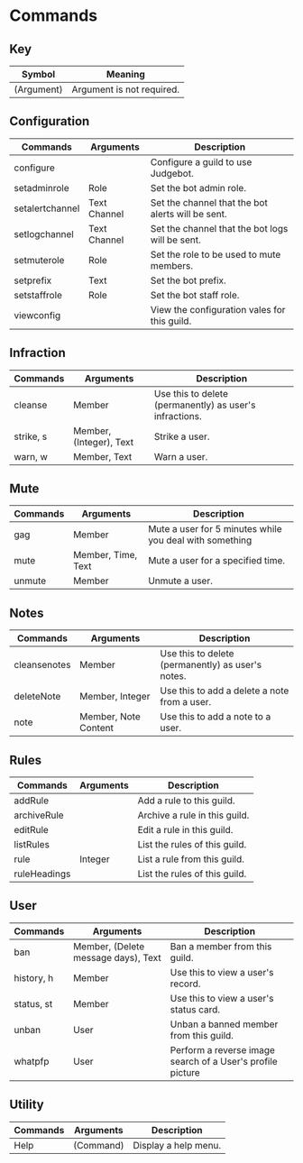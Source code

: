 # Commands

## Key 
| Symbol      | Meaning                        |
| ----------- | ------------------------------ |
| (Argument)  | Argument is not required.      |

## Configuration
| Commands        | Arguments    | Description                                       |
| --------------- | ------------ | ------------------------------------------------- |
| configure       |              | Configure a guild to use Judgebot.                |
| setadminrole    | Role         | Set the bot admin role.                           |
| setalertchannel | Text Channel | Set the channel that the bot alerts will be sent. |
| setlogchannel   | Text Channel | Set the channel that the bot logs will be sent.   |
| setmuterole     | Role         | Set the role to be used to mute members.          |
| setprefix       | Text         | Set the bot prefix.                               |
| setstaffrole    | Role         | Set the bot staff role.                           |
| viewconfig      |              | View the configuration vales for this guild.      |

## Infraction
| Commands  | Arguments               | Description                                             |
| --------- | ----------------------- | ------------------------------------------------------- |
| cleanse   | Member                  | Use this to delete (permanently) as user's infractions. |
| strike, s | Member, (Integer), Text | Strike a user.                                          |
| warn, w   | Member, Text            | Warn a user.                                            |

## Mute
| Commands | Arguments          | Description                                             |
| -------- | ------------------ | ------------------------------------------------------- |
| gag      | Member             | Mute a user for 5 minutes while you deal with something |
| mute     | Member, Time, Text | Mute a user for a specified time.                       |
| unmute   | Member             | Unmute a user.                                          |

## Notes
| Commands     | Arguments            | Description                                       |
| ------------ | -------------------- | ------------------------------------------------- |
| cleansenotes | Member               | Use this to delete (permanently) as user's notes. |
| deleteNote   | Member, Integer      | Use this to add a delete a note from a user.      |
| note         | Member, Note Content | Use this to add a note to a user.                 |

## Rules
| Commands     | Arguments | Description                   |
| ------------ | --------- | ----------------------------- |
| addRule      |           | Add a rule to this guild.     |
| archiveRule  |           | Archive a rule in this guild. |
| editRule     |           | Edit a rule in this guild.    |
| listRules    |           | List the rules of this guild. |
| rule         | Integer   | List a rule from this guild.  |
| ruleHeadings |           | List the rules of this guild. |

## User
| Commands   | Arguments                           | Description                                                |
| ---------- | ----------------------------------- | ---------------------------------------------------------- |
| ban        | Member, (Delete message days), Text | Ban a member from this guild.                              |
| history, h | Member                              | Use this to view a user's record.                          |
| status, st | Member                              | Use this to view a user's status card.                     |
| unban      | User                                | Unban a banned member from this guild.                     |
| whatpfp    | User                                | Perform a reverse image search of a User's profile picture |

## Utility
| Commands | Arguments | Description          |
| -------- | --------- | -------------------- |
| Help     | (Command) | Display a help menu. |

